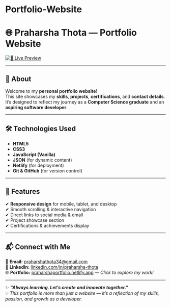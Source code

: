 # Portfolio-Website
# 🌐 Praharsha Thota — Portfolio Website   

[![🔴 Live Preview](https://img.shields.io/badge/Live%20Preview-Portfolio-blue?style=for-the-badge&logo=google-chrome&logoColor=white)](https://praharshaportfolio.netlify.app)  

---

## 📖 About  
Welcome to my **personal portfolio website**!  
This site showcases my **skills**, **projects**, **certifications**, and **contact details**.  
It’s designed to reflect my journey as a **Computer Science graduate** and an **aspiring software developer**.  

---

## 🛠 Technologies Used  
- **HTML5**  
- **CSS3**  
- **JavaScript (Vanilla)**  
- **JSON** (for dynamic content)  
- **Netlify** (for deployment)  
- **Git & GitHub** (for version control)  

---

## 🚀 Features  
✔ **Responsive design** for mobile, tablet, and desktop  
✔ Smooth scrolling & interactive navigation  
✔ Direct links to social media & email  
✔ Project showcase section  
✔ Certifications & achievements display  

---

## 📬 Connect with Me  
📧 **Email:** [praharshathota34@gmail.com](mailto:praharshathota34@gmail.com)  
💼 **LinkedIn:** [linkedin.com/in/praharsha-thota](https://www.linkedin.com/in/praharsha-thota)  
🌐 **Portfolio:** [praharshaportfolio.netlify.app](https://praharshaportfolio.netlify.app) — *Click to explore my work!*  

---

✨ **_"Always learning. Let’s create and innovate together."_**  
💡 *This portfolio is more than just a website — it’s a reflection of my skills, passion, and growth as a developer.*  


